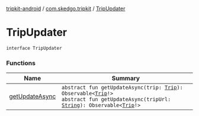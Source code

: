 [tripkit-android](../../index.md) / [com.skedgo.tripkit](../index.md) / [TripUpdater](./index.md)

# TripUpdater

`interface TripUpdater`

### Functions

| Name | Summary |
|---|---|
| [getUpdateAsync](get-update-async.md) | `abstract fun getUpdateAsync(trip: `[`Trip`](../../skedgo.tripkit.routing/-trip/index.md)`): Observable<`[`Trip`](../../skedgo.tripkit.routing/-trip/index.md)`!>`<br>`abstract fun getUpdateAsync(tripUrl: `[`String`](https://kotlinlang.org/api/latest/jvm/stdlib/kotlin/-string/index.html)`): Observable<`[`Trip`](../../skedgo.tripkit.routing/-trip/index.md)`!>` |
